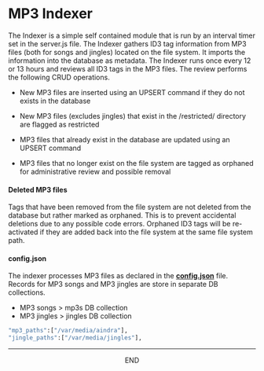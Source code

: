 <div class="page-header">
  <h1  id="page-title">MP3 Indexer</h1>
</div>

The Indexer is a simple self contained module that is run by an interval timer set
in the server.js file. The Indexer gathers ID3 tag information from MP3 files (both for songs and jingles)
located on the file system. It imports the information into the database as metadata. The Indexer runs once every 12 or 13 hours and reviews all ID3 tags in the MP3 files. The review performs the following CRUD operations.

* New MP3 files are inserted using an UPSERT command if they do not exists in the database

* New MP3 files (excludes jingles) that exist in the /restricted/ directory are flagged as restricted

* MP3 files that already exist in the database are updated using an UPSERT command

* MP3 files that no longer exist on the file system are tagged as orphaned for administrative
review and possible removal





#### Deleted MP3 files
Tags that have been removed from the file system are not deleted from the database but rather marked as
orphaned. This is to prevent accidental deletions due to any possible code errors. Orphaned ID3 tags will
be re-activated if they are added back into the file system at the same file system path.

#### config.json
The indexer processes MP3 files as declared in the
__[config.json](/index.html?md=pages_config.md)__
 file. Records for MP3 songs and MP3 jingles are store in separate DB collections.

* MP3 songs > mp3s DB collection
* MP3 jingles > jingles DB collection

```bash
"mp3_paths":["/var/media/aindra"],
"jingle_paths":["/var/media/jingles"],
```


___
<div style="margin:0 auto;text-align:center;">END</div>
